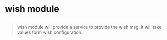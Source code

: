 # wish module 
---
> wish module will provide a service to provide the wish msg.
> it will take values form wish configuration. 